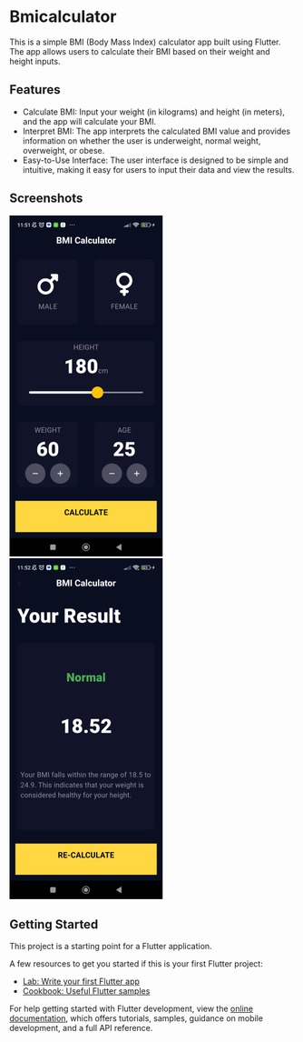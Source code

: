 # Bmicalculator

This is a simple BMI (Body Mass Index) calculator app built using Flutter. The app allows users to calculate their BMI based on their weight and height inputs.

## Features
- Calculate BMI: Input your weight (in kilograms) and height (in meters), and the app will calculate your BMI.
- Interpret BMI: The app interprets the calculated BMI value and provides information on whether the user is underweight, normal weight, overweight, or obese.
- Easy-to-Use Interface: The user interface is designed to be simple and intuitive, making it easy for users to input their data and view the results.

## Screenshots
<img src="screenshot/Screenshot_1.png" alt="Screenshot HomePage" style="margin-right: 10px;">
<img src="screenshot/Screenshot_2.png" alt="Screenshot ResultPage">




## Getting Started

This project is a starting point for a Flutter application.

A few resources to get you started if this is your first Flutter project:

- [Lab: Write your first Flutter app](https://docs.flutter.dev/get-started/codelab)
- [Cookbook: Useful Flutter samples](https://docs.flutter.dev/cookbook)

For help getting started with Flutter development, view the
[online documentation](https://docs.flutter.dev/), which offers tutorials,
samples, guidance on mobile development, and a full API reference.
